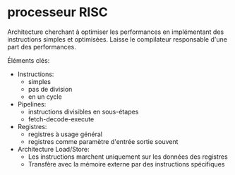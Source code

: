 processeur RISC
===============

Architecture cherchant à optimiser les performances en implémentant des instructions simples et optimisées.
Laisse le compilateur responsable d'une part des performances.

Éléments clés:
* Instructions:
	* simples
	* pas de division
	* en un cycle
* Pipelines:
	* instructions divisibles en sous-étapes
	* fetch-decode-execute
* Registres:
	* registres à usage général
	* registres comme paramètre d'entrée sortie souvent
* Architecture Load/Store:
	* Les instructions marchent uniquement sur les données des registres
	* Transfère avec la mémoire externe par des instructions spécifiques
